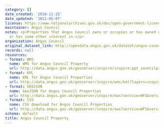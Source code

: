 ```yaml
---
category: []
date_created: '2016-11-25'
date_updated: '2021-05-07'
license: https://www.nationalarchives.gov.uk/doc/open-government-licence/version/3/
maintainer: Angus Council
notes: <p>Properties that Angus Council owns or occupies or has owned or occupied
  or has some other interest in.</p>
organization: Angus Council
original_dataset_link: http://opendata.angus.gov.uk/dataset/angus-council-property
records: null
resources:
- format: WMS
  name: WMS for Angus Council Property
  url: http://data.angus.gov.uk/geoserver/inspire/inspire:ppt_councilproperties/wms?service=wms&request=getmap
- format: KML
  name: KML for Angus Council Properties
  url: http://data.angus.gov.uk/geoserver/inspire/wms/kml?layers=inspire:ppt_councilproperties&mode=download
- format: GEOJSON
  name: GeoJSON for Angus Council Properties
  url: http://data.angus.gov.uk/geoserver/inspire/ows?service=WFS&version=1.0.0&request=GetFeature&typeName=inspire:ppt_councilproperties&outputFormat=application%2Fjson&srsName=EPSG:3857
- format: CSV
  name: CSV download for Angus Council Properties
  url: http://data.angus.gov.uk/geoserver/inspire/ows?service=WFS&version=1.0.0&request=GetFeature&typeName=inspire:ppt_councilproperties&outputFormat=csv
schema: default
title: Angus Council Property
---
```

